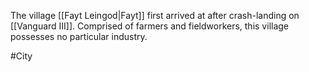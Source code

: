 The village <span class="people">[[Fayt Leingod|Fayt]]</span> first arrived at after crash-landing on <span class="political-bodies-places">[[Vanguard III]]</span>.
Comprised of farmers and fieldworkers, this village possesses no particular industry.

#City